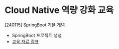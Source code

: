 # Cloud Native 역량 강화 교육
[240115] SpringBoot 기본 개념
- SpringBoot 프로젝트 생성
- [교육 자료 링크](https://github.com/kt-cloudnative/education/blob/master/chapter1.md)
